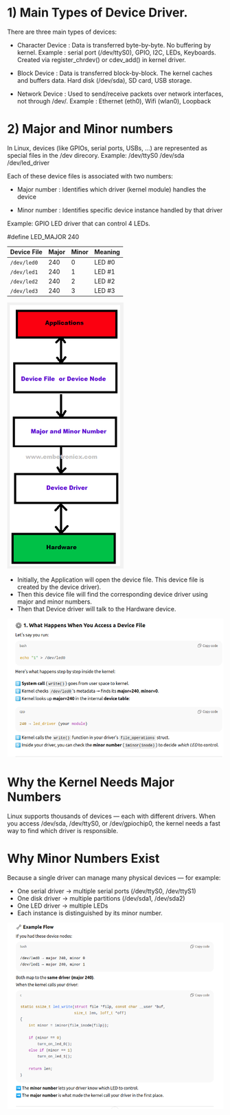 # 1) Main Types of Device Driver.
There are three main types of devices:
+ Character Device : Data is transferred byte-by-byte. No buffering by kernel. Example : serial port (/dev/ttyS0), GPIO, I2C, LEDs, Keyboards. Created via register_chrdev() or cdev_add() in kernel driver.

+ Block Device : Data is transferred block-by-block. The kernel caches and buffers data. Hard disk (/dev/sda), SD card, USB storage.

+ Network Device : Used to send/receive packets over network interfaces, not through /dev/. Example : Ethernet (eth0), Wifi (wlan0), Loopback

# 2) Major and Minor numbers
In Linux, devices (like GPIOs, serial ports, USBs, ...) are represented as special files in the /dev direcory. Example:
/dev/ttyS0
/dev/sda
/dev/led_driver

Each of these device files is associated with two numbers:
+ Major number : Identifies which driver (kernel module) handles the device

+ Minor number : Identifies specific device instance handled by that driver

Example: GPIO LED driver that can control 4 LEDs.

#define LED_MAJOR 240

| Device File | Major | Minor | Meaning |
| ----------- | ----- | ----- | ------- |
| `/dev/led0` | 240   | 0     | LED #0  |
| `/dev/led1` | 240   | 1     | LED #1  |
| `/dev/led2` | 240   | 2     | LED #2  |
| `/dev/led3` | 240   | 3     | LED #3  |


![alt text](major_minor.png)


+ Initially, the Application will open the device file. This device file is created by the device driver).
+ Then this device file will find the corresponding  device driver using major and minor numbers.
+ Then that Device driver will talk to the Hardware device.

![alt text](access_device_file_major_minor.png)

# Why the Kernel Needs Major Numbers
Linux supports thousands of devices — each with different drivers.
When you access /dev/sda, /dev/ttyS0, or /dev/gpiochip0, the kernel needs a fast way to find which driver is responsible.

# Why Minor Numbers Exist
Because a single driver can manage many physical devices — for example:
+ One serial driver → multiple serial ports (/dev/ttyS0, /dev/ttyS1)
+ One disk driver → multiple partitions (/dev/sda1, /dev/sda2)
+ One LED driver → multiple LEDs
+ Each instance is distinguished by its minor number.

![alt text](example_major_minor.png)